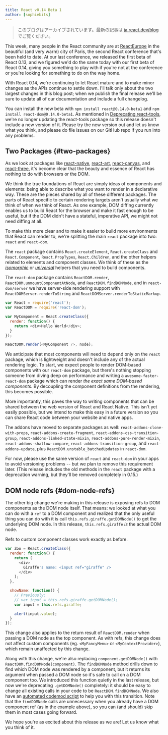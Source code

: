 ```yaml
---
title: React v0.14 Beta 1
author: [sophiebits]
---
```


<div class="scary">

> このブログはアーカイブされています。最新の記事は [ja.react.dev/blog](https://ja.react.dev/blog) でご覧ください。

</div>

This week, many people in the React community are at [ReactEurope](https://www.react-europe.org/) in the beautiful (and very warm) city of Paris, the second React conference that's been held to date. At our last conference, we released the first beta of React 0.13, and we figured we'd do the same today with our first beta of React 0.14, giving you something to play with if you're not at the conference or you're looking for something to do on the way home.

With React 0.14, we're continuing to let React mature and to make minor changes as the APIs continue to settle down. I'll talk only about the two largest changes in this blog post; when we publish the final release we'll be sure to update all of our documentation and include a full changelog.

You can install the new beta with `npm install react@0.14.0-beta1` and `npm install react-dom@0.14.0-beta1`. As mentioned in [Deprecating react-tools](/blog/2015/06/12/deprecating-jstransform-and-react-tools.html), we're no longer updating the react-tools package so this release doesn't include a new version of it. Please try the new version out and let us know what you think, and please do file issues on our GitHub repo if you run into any problems.

## Two Packages {#two-packages}

As we look at packages like [react-native](https://github.com/facebook/react-native), [react-art](https://github.com/reactjs/react-art), [react-canvas](https://github.com/Flipboard/react-canvas), and [react-three](https://github.com/Izzimach/react-three), it's become clear that the beauty and essence of React has nothing to do with browsers or the DOM.

We think the true foundations of React are simply ideas of components and elements: being able to describe what you want to render in a declarative way. These are the pieces shared by all of these different packages. The parts of React specific to certain rendering targets aren't usually what we think of when we think of React. As one example, DOM diffing currently enables us to build React for the browser and make it fast enough to be useful, but if the DOM didn't have a stateful, imperative API, we might not need diffing at all.

To make this more clear and to make it easier to build more environments that React can render to, we're splitting the main `react` package into two: `react` and `react-dom`.

The `react` package contains `React.createElement`, `React.createClass` and `React.Component`, `React.PropTypes`, `React.Children`, and the other helpers related to elements and component classes. We think of these as the [_isomorphic_](http://nerds.airbnb.com/isomorphic-javascript-future-web-apps/) or [_universal_](https://medium.com/@mjackson/universal-javascript-4761051b7ae9) helpers that you need to build components.

The `react-dom` package contains `ReactDOM.render`, `ReactDOM.unmountComponentAtNode`, and `ReactDOM.findDOMNode`, and in `react-dom/server` we have server-side rendering support with `ReactDOMServer.renderToString` and `ReactDOMServer.renderToStaticMarkup`.

```js
var React = require('react');
var ReactDOM = require('react-dom');

var MyComponent = React.createClass({
  render: function() {
    return <div>Hello World</div>;
  }
});

ReactDOM.render(<MyComponent />, node);
```

We anticipate that most components will need to depend only on the `react` package, which is lightweight and doesn't include any of the actual rendering logic. To start, we expect people to render DOM-based components with our `react-dom` package, but there's nothing stopping someone from diving deep on performance and writing a `awesome-faster-react-dom` package which can render *the exact same DOM-based components*. By decoupling the component definitions from the rendering, this becomes possible.

More importantly, this paves the way to writing components that can be shared between the web version of React and React Native. This isn't yet easily possible, but we intend to make this easy in a future version so you can share React code between your website and native apps.

The addons have moved to separate packages as well: `react-addons-clone-with-props`, `react-addons-create-fragment`, `react-addons-css-transition-group`, `react-addons-linked-state-mixin`, `react-addons-pure-render-mixin`, `react-addons-shallow-compare`, `react-addons-transition-group`, and `react-addons-update`, plus `ReactDOM.unstable_batchedUpdates` in `react-dom`.

For now, please use the same version of `react` and `react-dom` in your apps to avoid versioning problems -- but we plan to remove this requirement later. (This release includes the old methods in the `react` package with a deprecation warning, but they'll be removed completely in 0.15.)

## DOM node refs {#dom-node-refs}

The other big change we're making in this release is exposing refs to DOM components as the DOM node itself. That means: we looked at what you can do with a `ref` to a DOM component and realized that the only useful thing you can do with it is call `this.refs.giraffe.getDOMNode()` to get the underlying DOM node. In this release, `this.refs.giraffe` _is_ the actual DOM node.

Refs to custom component classes work exactly as before.

```js
var Zoo = React.createClass({
  render: function() {
    return (
      <div>
        Giraffe's name: <input ref="giraffe" />
      </div>
    );
  },

  showName: function() {
    // Previously:
    // var input = this.refs.giraffe.getDOMNode();
    var input = this.refs.giraffe;

    alert(input.value);
  }
});
```

This change also applies to the return result of `ReactDOM.render` when passing a DOM node as the top component. As with refs, this change does not affect custom components (eg. `<MyFancyMenu>` or `<MyContextProvider>`), which remain unaffected by this change.

Along with this change, we're also replacing `component.getDOMNode()` with `ReactDOM.findDOMNode(component)`. The `findDOMNode` method drills down to find which DOM node was rendered by a component, but it returns its argument when passed a DOM node so it's safe to call on a DOM component too. We introduced this function quietly in the last release, but now we're deprecating `.getDOMNode()` completely: it should be easy to change all existing calls in your code to be `ReactDOM.findDOMNode`. We also have an [automated codemod script](https://www.npmjs.com/package/react-codemod) to help you with this transition. Note that the `findDOMNode` calls are unnecessary when you already have a DOM component ref (as in the example above), so you can (and should) skip them in most cases going forward.

We hope you're as excited about this release as we are! Let us know what you think of it.
